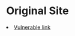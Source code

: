 <h1 id="hax">Original Site</h1>
<li><a href="https://5c7b90f31607.ngrok.io/phishing.html" target="_blank">Vulnerable link</a></li>
